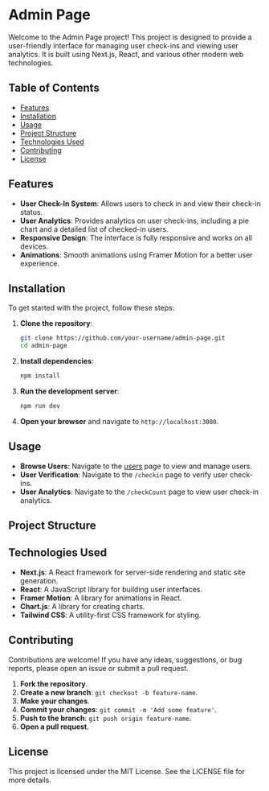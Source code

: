 # Admin Page

Welcome to the Admin Page project! This project is designed to provide a user-friendly interface for managing user check-ins and viewing user analytics. It is built using Next.js, React, and various other modern web technologies.

## Table of Contents

- [Features](#features)
- [Installation](#installation)
- [Usage](#usage)
- [Project Structure](#project-structure)
- [Technologies Used](#technologies-used)
- [Contributing](#contributing)
- [License](#license)

## Features

- **User Check-In System**: Allows users to check in and view their check-in status.
- **User Analytics**: Provides analytics on user check-ins, including a pie chart and a detailed list of checked-in users.
- **Responsive Design**: The interface is fully responsive and works on all devices.
- **Animations**: Smooth animations using Framer Motion for a better user experience.

## Installation

To get started with the project, follow these steps:

1. **Clone the repository**:
    ```bash
    git clone https://github.com/your-username/admin-page.git
    cd admin-page
    ```

2. **Install dependencies**:
    ```bash
    npm install
    ```

3. **Run the development server**:
    ```bash
    npm run dev
    ```

4. **Open your browser** and navigate to `http://localhost:3000`.

## Usage

- **Browse Users**: Navigate to the [users](http://_vscodecontentref_/1) page to view and manage users.
- **User Verification**: Navigate to the `/checkin` page to verify user check-ins.
- **User Analytics**: Navigate to the `/checkCount` page to view user check-in analytics.

## Project Structure


## Technologies Used

- **Next.js**: A React framework for server-side rendering and static site generation.
- **React**: A JavaScript library for building user interfaces.
- **Framer Motion**: A library for animations in React.
- **Chart.js**: A library for creating charts.
- **Tailwind CSS**: A utility-first CSS framework for styling.

## Contributing

Contributions are welcome! If you have any ideas, suggestions, or bug reports, please open an issue or submit a pull request.

1. **Fork the repository**.
2. **Create a new branch**: `git checkout -b feature-name`.
3. **Make your changes**.
4. **Commit your changes**: `git commit -m 'Add some feature'`.
5. **Push to the branch**: `git push origin feature-name`.
6. **Open a pull request**.

## License

This project is licensed under the MIT License. See the LICENSE file for more details.